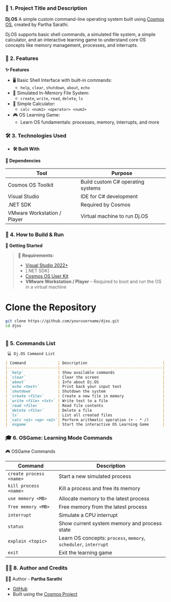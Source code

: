 ### 📌 1. Project Title and Description
 **Dj.OS**
A simple custom command-line operating system built using [Cosmos OS](https://github.com/CosmosOS/Cosmos), created by Partha Sarathi.

Dj.OS supports basic shell commands, a simulated file system, a simple calculator, and an interactive learning game to understand core OS concepts like memory management, processes, and interrupts.


### 🚀 2. Features


 **✨ Features**

- 🖥️ Basic Shell Interface with built-in commands:
  - `help`, `clear`, `shutdown`, `about`, `echo`
- 📂 Simulated In-Memory File System:
  - `create`, `write`, `read`, `delete`, `ls`
- 🧮 Simple Calculator:
  - `calc <num1> <operator> <num2>`
- 🎮 OS Learning Game:
  - Learn OS fundamentals: processes, memory, interrupts, and more


### 🛠️ 3. Technologies Used

- 
  **🛠️ Built With**

**🧰 Dependencies**

| Tool                        | Purpose                                  |
|-----------------------------|------------------------------------------|
| Cosmos OS Toolkit           | Build custom C# operating systems        |
| Visual Studio               | IDE for C# development                   |
| .NET SDK                    | Required by Cosmos                       |
| VMware Workstation / Player | Virtual machine to run Dj.OS             |



### 🧾 4. How to Build & Run


 **🧾 Getting Started**

> 🚨 **Requirements:**
>
> - [Visual Studio 2022+](https://visualstudio.microsoft.com/)
> - [.NET SDK]
> - [Cosmos OS User Kit](https://github.com/CosmosOS/Cosmos)
> - **VMware Workstation / Player** – Required to boot and run the OS in a virtual machine

# Clone the Repository

```bash
git clone https://github.com/yourusername/djos.git
cd djos



```

### 🔧 **5. Commands List**

```markdown
 💻 Dj.OS Command List

| Command              | Description                                 |
|----------------------|---------------------------------------------|
| `help`               | Show available commands                     |
| `clear`              | Clear the screen                            |
| `about`              | Info about Dj.OS                            |
| `echo <text>`        | Print back your input text                  |
| `shutdown`           | Shutdown the system                         |
| `create <file>`      | Create a new file in memory                 |
| `write <file> <txt>` | Write text to a file                        |
| `read <file>`        | Read file contents                          |
| `delete <file>`      | Delete a file                               |
| `ls`                 | List all created files                      |
| `calc <n1> <op> <n2>`| Perform arithmetic operation (+ - * /)      |
| `osgame`             | Start the interactive OS Learning Game      |
```

### 🎓 6. OSGame: Learning Mode Commands


 🎮 OSGame Commands

| Command                     | Description                                                      |
|-----------------------------|------------------------------------------------------------------|
| `create process <name>`     | Start a new simulated process                                    |
| `kill process <name>`       | Kill a process and free its memory                               |
| `use memory <MB>`           | Allocate memory to the latest process                            |
| `free memory <MB>`          | Free memory from the latest process                              |
| `interrupt`                 | Simulate a CPU interrupt                                         |
| `status`                    | Show current system memory and process state                     |
| `explain <topic>`           | Learn OS concepts: `process`, `memory`, `scheduler`, `interrupt` |
| `exit`                      | Exit the learning game                                           |


### 👨‍💻 8. Author and Credits


 👨‍💻 Author - **Partha Sarathi**

- [GitHub](https://github.com/sarathi-dj)
- Built using the [Cosmos Project](https://github.com/CosmosOS/Cosmos)
